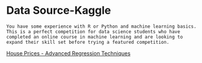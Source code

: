 # **Data Source-Kaggle**

```text
You have some experience with R or Python and machine learning basics. This is a perfect competition for data science students who have completed an online course in machine learning and are looking to expand their skill set before trying a featured competition.
```

[House Prices - Advanced Regression Techniques]("https://www.kaggle.com/competitions/house-prices-advanced-regression-techniques/data")
